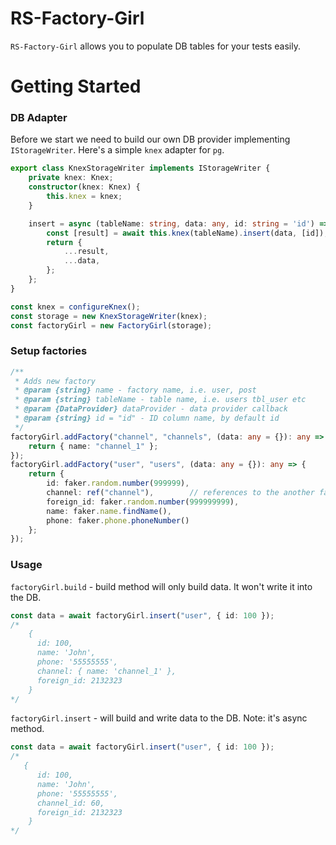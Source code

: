 # RS-Factory-Girl

`RS-Factory-Girl` allows you to populate DB tables for your tests easily.

# Getting Started

### DB Adapter
Before we start we need to build our own DB provider implementing `IStorageWriter`.
Here's a simple `knex` adapter for `pg`. 

```typescript
export class KnexStorageWriter implements IStorageWriter {
    private knex: Knex;
    constructor(knex: Knex) {
        this.knex = knex;
    }

    insert = async (tableName: string, data: any, id: string = 'id') => {
        const [result] = await this.knex(tableName).insert(data, [id]);
        return {
            ...result,
            ...data,
        };
    };
}

const knex = configureKnex();
const storage = new KnexStorageWriter(knex);
const factoryGirl = new FactoryGirl(storage);
```

### Setup factories
```typescript
/**
 * Adds new factory
 * @param {string} name - factory name, i.e. user, post
 * @param {string} tableName - table name, i.e. users tbl_user etc
 * @param {DataProvider} dataProvider - data provider callback
 * @param {string} id = "id" - ID column name, by default id  
 */
factoryGirl.addFactory("channel", "channels", (data: any = {}): any => {
    return { name: "channel_1" };
});
factoryGirl.addFactory("user", "users", (data: any = {}): any => {
    return {
        id: faker.random.number(999999),
        channel: ref("channel"),        // references to the another factory
        foreign_id: faker.random.number(999999999),
        name: faker.name.findName(),
        phone: faker.phone.phoneNumber()
    };
});
```

### Usage 

`factoryGirl.build` - build method will only build data. It won't write it into the DB.
```typescript
const data = await factoryGirl.insert("user", { id: 100 });
/*
    {
      id: 100,
      name: 'John',
      phone: '55555555',
      channel: { name: 'channel_1' },
      foreign_id: 2132323
    }
*/
```

`factoryGirl.insert` - will build and write data to the DB. Note: it's async method.
```typescript
const data = await factoryGirl.insert("user", { id: 100 });
/*
   {
      id: 100,
      name: 'John',
      phone: '55555555',
      channel_id: 60,
      foreign_id: 2132323
    }
*/
``` 